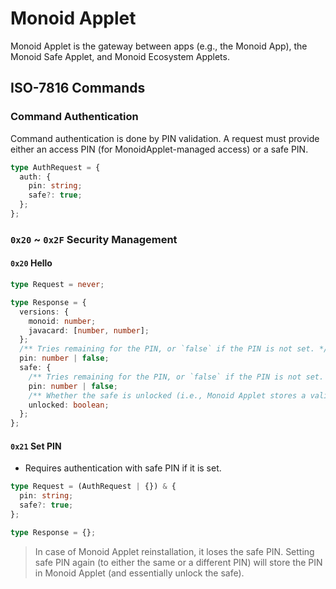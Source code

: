 # Monoid Applet

Monoid Applet is the gateway between apps (e.g., the Monoid App), the Monoid Safe Applet, and Monoid Ecosystem Applets.

## ISO-7816 Commands

### Command Authentication

Command authentication is done by PIN validation. A request must provide either an access PIN (for MonoidApplet-managed access) or a safe PIN.

```ts
type AuthRequest = {
  auth: {
    pin: string;
    safe?: true;
  };
};
```

### `0x20` ~ `0x2F` Security Management

#### `0x20` Hello

```ts
type Request = never;
```

```ts
type Response = {
  versions: {
    monoid: number;
    javacard: [number, number];
  };
  /** Tries remaining for the PIN, or `false` if the PIN is not set. */
  pin: number | false;
  safe: {
    /** Tries remaining for the PIN, or `false` if the PIN is not set. */
    pin: number | false;
    /** Whether the safe is unlocked (i.e., Monoid Applet stores a validated safe PIN). */
    unlocked: boolean;
  };
};
```

#### `0x21` Set PIN

- Requires authentication with safe PIN if it is set.

```ts
type Request = (AuthRequest | {}) & {
  pin: string;
  safe?: true;
};
```

```ts
type Response = {};
```

> In case of Monoid Applet reinstallation, it loses the safe PIN. Setting safe PIN again (to either the same or a different PIN) will store the PIN in Monoid Applet (and essentially unlock the safe).
